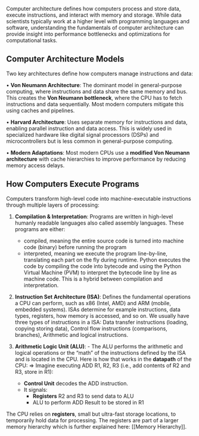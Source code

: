 Computer architecture defines how computers process and store data, execute instructions, and interact with memory and storage. While data scientists typically work at a higher level with programming languages and software, understanding the fundamentals of computer architecture can provide insight into performance bottlenecks and optimizations for computational tasks.
## **Computer Architecture Models**
Two key architectures define how computers manage instructions and data:

• **Von Neumann Architecture**: The dominant model in general-purpose computing, where instructions and data share the same memory and bus. This creates the **Von Neumann bottleneck**, where the CPU has to fetch instructions and data sequentially. Most modern computers mitigate this using caches and pipelines.

• **Harvard Architecture**: Uses separate memory for instructions and data, enabling parallel instruction and data access. This is widely used in specialized hardware like digital signal processors (DSPs) and microcontrollers but is less common in general-purpose computing.

• **Modern Adaptations**: Most modern CPUs use a **modified Von Neumann architecture** with cache hierarchies to improve performance by reducing memory access delays.
## **How Computers Execute Programs**
Computers transform high-level code into machine-executable instructions through multiple layers of processing:

1. **Compilation & Interpretation**: Programs are written in high-level humanly readable languages also called assembly languages. These programs are either: 
   - compiled, meaning the entire source code is turned into machine code (binary) before running the program
   - interpreted, meaning we execute the program line-by-line, translating each part on the fly during runtime.
	 Python executes the code by compiling the code into bytecode and using the Python Virtual Machine (PVM) to interpret the bytecode line by line as machine code. This is a hybrid between compilation and interpretation.

1. **Instruction Set Architecture (ISA)**: Defines the fundamental operations a CPU can perform, such as x86 (Intel, AMD) and ARM (mobile, embedded systems). ISAs determine for example instructions, data types, registers, how memory is accessed, and so on. We usually have three types of instructions in a ISA: Data transfer instructions (loading, copying storing data), Control flow instructions (comparisons, branches), Arithmetic and logical instructions. 

2. **Arithmetic Logic Unit (ALU)**: - The ALU performs the arithmetic and logical operations or the “math” of the instructions defined by the ISA and is located in the CPU. Here is how that works in the **datapath** of the CPU: 
   => Imagine executing ADD R1, R2, R3 (i.e., add contents of R2 and R3, store in R1):
   - **Control Unit** decodes the ADD instruction.
   - It signals:
	 - **Registers** R2 and R3 to send data to ALU
	 - ALU to perform ADD Result to be stored in R1

The CPU relies on **registers**, small but ultra-fast storage locations, to temporarily hold data for processing. The registers are part of a larger memory hierarchy which is further explained here: [[Memory Hierarchy]]. 

